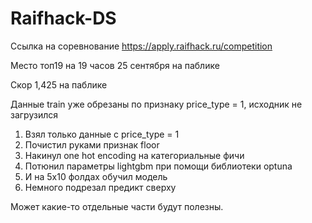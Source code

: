 # Raifhack-DS
Ссылка на соревнование https://apply.raifhack.ru/competition

Место топ19 на 19 часов 25 сентября на паблике

Скор 1,425 на паблике

Данные train уже обрезаны по признаку price_type = 1, исходник не загрузился

1) Взял только данные с price_type = 1
2) Почистил руками признак floor
3) Накинул one hot encoding на категориальные фичи
4) Потюнил параметры lightgbm при помощи библиотеки optuna
5) И на 5х10 фолдах обучил модель
6) Немного подрезал предикт сверху

Может какие-то отдельные части будут полезны.
